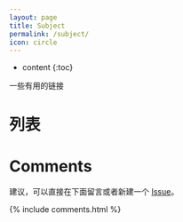 ```yaml
---
layout: page
title: Subject
permalink: /subject/
icon: circle
---
```


* content
{:toc}

一些有用的链接




# 列表






# Comments
建议，可以直接在下面留言或者新建一个 [Issue](https://github.com/hanjianqiao/hanjianqiao.github.io/issues)。

{% include comments.html %}

